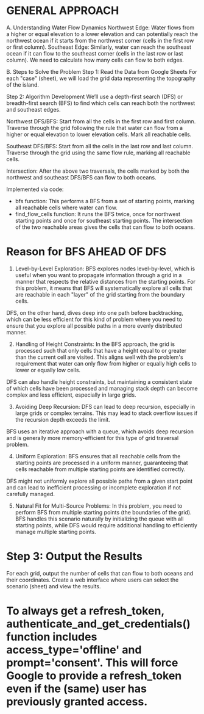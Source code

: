 # GENERAL APPROACH

A. Understanding Water Flow Dynamics
Northwest Edge: Water flows from a higher or equal elevation to a lower elevation and can potentially reach the northwest ocean if it starts from the northwest corner (cells in the first row or first column).
Southeast Edge: Similarly, water can reach the southeast ocean if it can flow to the southeast corner (cells in the last row or last column).
We need to calculate how many cells can flow to both edges.

B. Steps to Solve the Problem
Step 1: Read the Data from Google Sheets
For each "case" (sheet), we will load the grid data representing the topography of the island.

Step 2: Algorithm Development
We’ll use a depth-first search (DFS) or breadth-first search (BFS) to find which cells can reach both the northwest and southeast edges.

Northwest DFS/BFS:
Start from all the cells in the first row and first column.
Traverse through the grid following the rule that water can flow from a higher or equal elevation to lower elevation cells.
Mark all reachable cells.

Southeast DFS/BFS:
Start from all the cells in the last row and last column.
Traverse through the grid using the same flow rule, marking all reachable cells.

Intersection:
After the above two traversals, the cells marked by both the northwest and southeast DFS/BFS can flow to both oceans.

Implemented via code:
- bfs function: This performs a BFS from a set of starting points, marking all reachable cells where water can flow.
- find_flow_cells function: It runs the BFS twice, once for northwest starting points and once for southeast starting points. The intersection of the two reachable areas gives the cells that can flow to both oceans.

# Reason for BFS AHEAD OF DFS

1. Level-by-Level Exploration:
BFS explores nodes level-by-level, which is useful when you want to propagate information through a grid in a manner that respects the relative distances from the starting points. For this problem, it means that BFS will systematically explore all cells that are reachable in each "layer" of the grid starting from the boundary cells.

DFS, on the other hand, dives deep into one path before backtracking, which can be less efficient for this kind of problem where you need to ensure that you explore all possible paths in a more evenly distributed manner.

2. Handling of Height Constraints:
In the BFS approach, the grid is processed such that only cells that have a height equal to or greater than the current cell are visited. This aligns well with the problem's requirement that water can only flow from higher or equally high cells to lower or equally low cells.

DFS can also handle height constraints, but maintaining a consistent state of which cells have been processed and managing stack depth can become complex and less efficient, especially in large grids.

3. Avoiding Deep Recursion:
DFS can lead to deep recursion, especially in large grids or complex terrains. This may lead to stack overflow issues if the recursion depth exceeds the limit.

BFS uses an iterative approach with a queue, which avoids deep recursion and is generally more memory-efficient for this type of grid traversal problem.

4. Uniform Exploration:
BFS ensures that all reachable cells from the starting points are processed in a uniform manner, guaranteeing that cells reachable from multiple starting points are identified correctly.

DFS might not uniformly explore all possible paths from a given start point and can lead to inefficient processing or incomplete exploration if not carefully managed.

5. Natural Fit for Multi-Source Problems:
In this problem, you need to perform BFS from multiple starting points (the boundaries of the grid). BFS handles this scenario naturally by initializing the queue with all starting points, while DFS would require additional handling to efficiently manage multiple starting points.

# Step 3: Output the Results
For each grid, output the number of cells that can flow to both oceans and their coordinates.
Create a web interface where users can select the scenario (sheet) and view the results.

# To always get a refresh_token, authenticate_and_get_credentials() function includes access_type='offline' and prompt='consent'. This will force Google to provide a refresh_token even if the (same) user has previously granted access.


